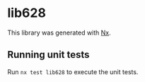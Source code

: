 # lib628

This library was generated with [Nx](https://nx.dev).

## Running unit tests

Run `nx test lib628` to execute the unit tests.
